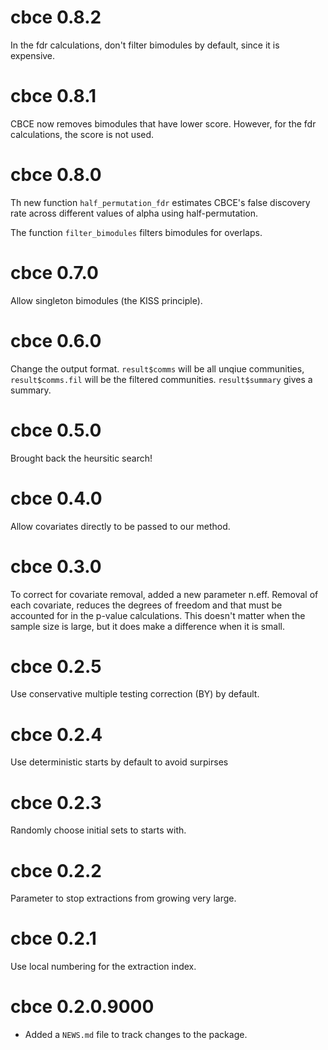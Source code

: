 # cbce 0.8.2
In the fdr calculations, don't filter bimodules by default, since it is expensive.

# cbce 0.8.1
CBCE now removes bimodules that have lower score. However, for the fdr calculations, the score is not used.

# cbce 0.8.0

Th new function `half_permutation_fdr` estimates CBCE's false discovery rate across different values of alpha using half-permutation.

The function `filter_bimodules` filters bimodules for overlaps.


# cbce 0.7.0

Allow singleton bimodules (the KISS principle).

# cbce 0.6.0

Change the output format. `result$comms` will be all unqiue communities, `result$comms.fil` will be the filtered communities. `result$summary` gives a summary.

# cbce 0.5.0

Brought back the heursitic search!

# cbce 0.4.0

Allow covariates directly to be passed to our method.

# cbce 0.3.0

To correct for covariate removal, added a new parameter n.eff. Removal of each covariate, reduces the degrees of freedom and that must be accounted for in the p-value calculations. This doesn't matter when the sample size is large, but it does make a difference when it is small.

# cbce 0.2.5

Use conservative multiple testing correction (BY) by default.

# cbce 0.2.4

Use deterministic starts by default to avoid surpirses

# cbce 0.2.3

Randomly choose initial sets to starts with.

# cbce 0.2.2

Parameter to stop extractions from growing very large.

# cbce 0.2.1

Use local numbering for the extraction index.

# cbce 0.2.0.9000

* Added a `NEWS.md` file to track changes to the package.
